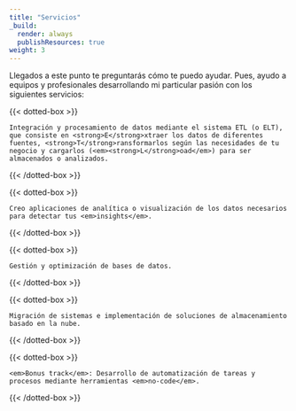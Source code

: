 ```yaml
---
title: "Servicios"
_build:
  render: always
  publishResources: true
weight: 3
---
```


Llegados a este punto te preguntarás cómo te puedo ayudar. Pues, ayudo a equipos y profesionales desarrollando mi particular pasión con los siguientes servicios: 



{{< dotted-box >}}

    Integración y procesamiento de datos mediante el sistema ETL (o ELT), que consiste en <strong>E</strong>xtraer los datos de diferentes fuentes, <strong>T</strong>ransformarlos según las necesidades de tu negocio y cargarlos (<em><strong>L</strong>oad</em>) para ser almacenados o analizados.
  
{{< /dotted-box >}}

{{< dotted-box >}}

    Creo aplicaciones de analítica o visualización de los datos necesarios para detectar tus <em>insights</em>.
  
{{< /dotted-box >}}

{{< dotted-box >}}

    Gestión y optimización de bases de datos.

{{< /dotted-box >}}

{{< dotted-box >}}

    Migración de sistemas e implementación de soluciones de almacenamiento basado en la nube.

{{< /dotted-box >}}

{{< dotted-box >}}

    <em>Bonus track</em>: Desarrollo de automatización de tareas y procesos mediante herramientas <em>no-code</em>.

{{< /dotted-box >}}